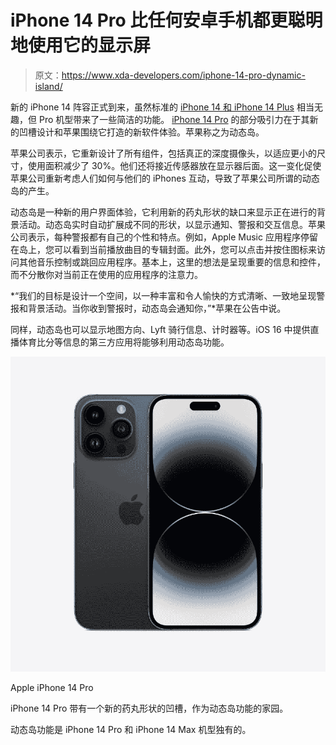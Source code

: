 # iPhone 14 Pro 比任何安卓手机都更聪明地使用它的显示屏

> 原文：<https://www.xda-developers.com/iphone-14-pro-dynamic-island/>

新的 iPhone 14 阵容正式到来，虽然标准的 [iPhone 14 和 iPhone 14 Plus](https://www.xda-developers.com/apple-iphone-14/) 相当无趣，但 Pro 机型带来了一些简洁的功能。 [iPhone 14 Pro](https://www.xda-developers.com/apple-iphone-14-pro/) 的部分吸引力在于其新的凹槽设计和苹果围绕它打造的新软件体验。苹果称之为动态岛。

苹果公司表示，它重新设计了所有组件，包括真正的深度摄像头，以适应更小的尺寸，使用面积减少了 30%。他们还将接近传感器放在显示器后面。这一变化促使苹果公司重新考虑人们如何与他们的 iPhones 互动，导致了苹果公司所谓的动态岛的产生。

动态岛是一种新的用户界面体验，它利用新的药丸形状的缺口来显示正在进行的背景活动。动态岛实时自动扩展成不同的形状，以显示通知、警报和交互信息。苹果公司表示，每种警报都有自己的个性和特点。例如，Apple Music 应用程序停留在岛上，您可以看到当前播放曲目的专辑封面。此外，您可以点击并按住图标来访问其他音乐控制或跳回应用程序。基本上，这里的想法是呈现重要的信息和控件，而不分散你对当前正在使用的应用程序的注意力。

*“我们的目标是设计一个空间，以一种丰富和令人愉快的方式清晰、一致地呈现警报和背景活动。当你收到警报时，动态岛会通知你，”*苹果在公告中说。

同样，动态岛也可以显示地图方向、Lyft 骑行信息、计时器等。iOS 16 中提供直播体育比分等信息的第三方应用将能够利用动态岛功能。

 <picture>![The iPhone 14 Pro and Pro Max are the highest-end 2022 phones from Apple. They introduce the A16 Bionic chip, Dynamic Island, Always-on display, and more.](img/2b2210243fce2facbab68879a09c6f30.png)</picture> 

Apple iPhone 14 Pro

iPhone 14 Pro 带有一个新的药丸形状的凹槽，作为动态岛功能的家园。

动态岛功能是 iPhone 14 Pro 和 iPhone 14 Max 机型独有的。